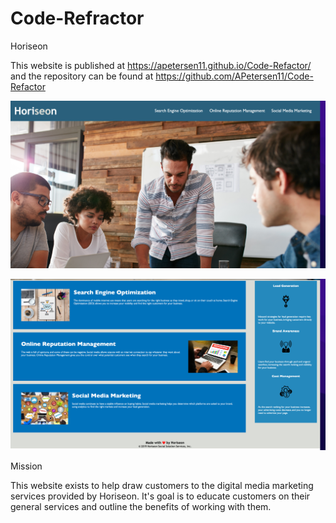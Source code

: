 # Code-Refractor

Horiseon

This website is published at https://apetersen11.github.io/Code-Refactor/ and the repository can be found at https://github.com/APetersen11/Code-Refactor

![screenshot header/hero](/assets/images/Screen%20Shot%202022-07-19%20at%209.52.33%20PM.png)

![screenshot content/benefitsbar/footer](/assets/images/Screen%20Shot%202022-07-19%20at%209.52.57%20PM.png)

Mission

This website exists to help draw customers to the digital media marketing services provided by Horiseon. It's goal is to educate customers on their general services and outline the benefits of working with them.

